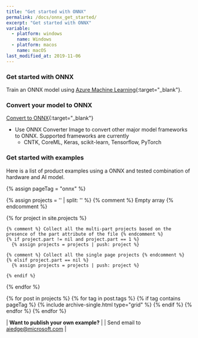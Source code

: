 ```yaml
---
title: "Get started with ONNX"
permalink: /docs/onnx_get_started/
excerpt: "Get started with ONNX"
variable:
  - platform: windows
    name: Windows
  - platform: macos
    name: macOS
last_modified_at: 2019-11-06
---
```


### Get started with ONNX

Train an ONNX model using [Azure Machine Learning](https://github.com/Azure/MachineLearningNotebooks/tree/master/how-to-use-azureml/deployment/onnx){:target="_blank"}.

### Convert your model to ONNX

[Convert to ONNX](https://github.com/microsoft/OLive/tree/master/docker-images/onnx-converter){:target="_blank"}
- Use ONNX Converter Image to convert other major model frameworks to ONNX. Supported frameworks are currently
  - CNTK, CoreML, Keras, scikit-learn, Tensorflow, PyTorch

### Get started with examples

Here is a list of product examples using a ONNX and tested combination of hardware and AI model. 

{% assign pageTag = "onnx" %}

<div class="grid__wrapper grid__catalog">

  {% assign projects = '' | split: '' %} {% comment %} Empty array {% endcomment %}

  {% for project in site.projects %}
  
    {% comment %} Collect all the multi-part projects based on the presence of the part attribute of the file {% endcomment %}
    {% if project.part != nil and project.part == 1 %}
      {% assign projects = projects | push: project %}
      
    {% comment %} Collect all the single page projects {% endcomment %}
    {% elsif project.part == nil %}
      {% assign projects = projects | push: project %}
    
    {% endif %}

  {% endfor %}


  {% for post in projects %}
    {% for tag in post.tags %}
    {% if tag contains pageTag %}
       {% include archive-single.html type="grid" %}
    {% endif %}
    {% endfor %}
 {% endfor %}
</div>


| **Want to publish your own example?** |
| Send email to [aiedge@microsoft.com](mailto:aiedge@microsoft.com) |
